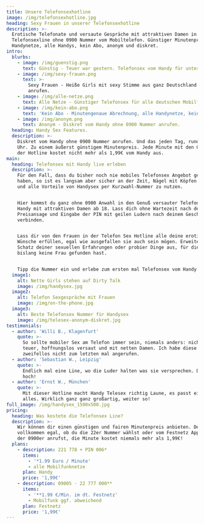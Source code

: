 ```yaml
---
title: Unsere Telefonsexhotline
image: /img/telefonsexhotline.jpg
heading: Sexy Frauen in unserer Telefonsexhotline
description: >-
  Erotische Telefonate und versaute Gespräche mit attraktiven Damen in der
  Telefonsexline ohne 0900 Nummer vom Mobiltelefon. Günstiger Minutenpreis, alle
  Handynetze, alle Handys, kein Abo, anonym und diskret.
intro:
  blurbs:
    - image: /img/guenstig.png
      text: Günstig - Teuer war gestern. Telefonsex vom Handy für unter 2 Euro.
    - image: /img/sexy-frauen.png
      text: >-
        Sexy Frauen - Heiße Girls mit sexy Stimme aus ganz Deutschland live
        anrufen.
    - image: /img/alle-netze.png
      text: Alle Netze - Günstiger Telefonsex für alle deutschen Mobilfunknetze.
    - image: /img/kein-abo.png
      text: 'Kein Abo - Minutengenaue Abrechnung, alle Handynetze, kein Abo.'
    - image: /img/anonym.png
      text: Anonym - Diskret vom Handy ohne 0900 Nummer anrufen.
  heading: Handy Sex Features.
  description: >-
    Diskret vom Handy ohne 0900 Nummer anrufen. Und das jeden Tag, rund um die
    Uhr. Zu einem äußerst günstigem Minutenpreis. Jede Minute mit den Girls in
    der Hotline kostet nicht mehr als 1,99€ vom Handy aus.
main:
  heading: Telefonsex mit Handy live erleben
  description: >-
    Für den Fall, dass du bisher noch nie mobiles Telefonsex Angebot genutzt
    haben, so ist es langsam aber sicher an der Zeit, Nägel mit Köpfen zu machen
    und alle Vorteile von Handysex per Kurzwahl-Nummer zu nutzen.


    Hier kommst du ganz ohne 0900 Anwahl in den Genuß versauter Telefonerotik am
    Handy mit attraktiven Damen ab 18. Lass dich ohne Wartezeit nach der
    Preisansage und Eingabe der PIN mit geilen Ludern nach deinem Geschmack
    verbinden.


    Lass dir von den Frauen in der Telefon Sex Hotline alle deine erotischen
    Wünsche erfüllen, egal wie ausgefallen sie auch sein mögen. Erweitere den
    Schatz deiner sexuellen Erfahrungen oder probier Dinge aus, für die du
    bislang keine Frau gefunden hast.


    Tipp die Nummer ein und erlebe zum ersten mal Telefonsex vom Handy.
  image1:
    alt: Nette Girls stehen auf Dirty Talk
    image: /img/handysex.jpg
  image2:
    alt: Telefon Sexgespräche mit Frauen
    image: /img/on-the-phone.jpg
  image3:
    alt: Beste Telefonsex Nummer für Handysex
    image: /img/telesex-anonym-diskret.jpg
testimonials:
  - author: 'Willi B., Klagenfurt'
    quote: >-
      So sollte mobiler Sex am Telefon immer sein, niemals anders: nicht zu
      teuer, hoffnungslos versaut und mit netten Damen. Ich habe diese Hotline
      zweifellos nicht zum letzten mal angerufen.
  - author: 'Sebastian W., Leipzig'
    quote: >-
      Endlich mal eine Line, wo die Luder halten was sie versprechen. Daumen
      hoch!
  - author: 'Ernst W., München'
    quote: >-
      Mit dieser Hotline macht Handy Telesex richtig Laune, es passt einfach
      alles. Wirklich ganz ganz großartig, weiter so!
full_image: /img/handysex_1500x500.jpg
pricing:
  heading: Was kostete die Telefonsex Line?
  description: >-
    Wir können dir einen günstigen und fairen Minutenpreis anbieten. Denn
    vollkommen egal, ob du die 22er Nummer wählst oder vom Festnetz Apparat auf
    der 0900er anrufst, die Minute kostet niemals mehr als 1,99€!
  plans:
    - description: 221 778 + PIN 006*
      items:
        - '*1.99 Euro / Minute'
        - alle Mobilfunknetze
      plan: Handy
      price: '1,99€'
    - description: 09005 - 22 777 000**
      items:
        - '**1.99 €/Min. im dt. Festnetz'
        - Mobilfunk ggf. abweichend
      plan: Festnetz
      price: '1,99€'
---
```


